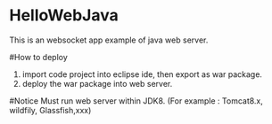 # HelloWebJava
This is an websocket app example of java web server.


#How to deploy
1) import code project into eclipse ide, then export as war package.
2) deploy the war package into web server.


#Notice
  Must run web server within JDK8. (For example : Tomcat8.x, wildfily, Glassfish,xxx)
  
